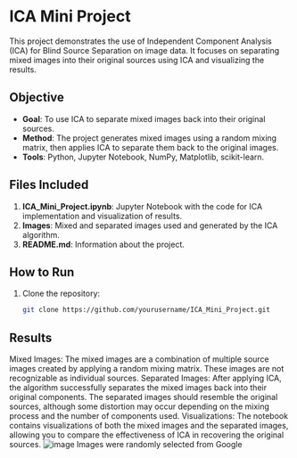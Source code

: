 # ICA Mini Project

This project demonstrates the use of Independent Component Analysis (ICA) for Blind Source Separation on image data. It focuses on separating mixed images into their original sources using ICA and visualizing the results.

## Objective
- **Goal**: To use ICA to separate mixed images back into their original sources.
- **Method**: The project generates mixed images using a random mixing matrix, then applies ICA to separate them back to the original images.
- **Tools**: Python, Jupyter Notebook, NumPy, Matplotlib, scikit-learn.

## Files Included
1. **ICA_Mini_Project.ipynb**: Jupyter Notebook with the code for ICA implementation and visualization of results.
2. **Images**: Mixed and separated images used and generated by the ICA algorithm.
3. **README.md**: Information about the project.

## How to Run
1. Clone the repository:
   ```bash
   git clone https://github.com/yourusername/ICA_Mini_Project.git

## Results
Mixed Images: The mixed images are a combination of multiple source images created by applying a random mixing matrix. These images are not recognizable as individual sources.
Separated Images: After applying ICA, the algorithm successfully separates the mixed images back into their original components. The separated images should resemble the original sources, although some distortion may occur depending on the mixing process and the number of components used.
Visualizations: The notebook contains visualizations of both the mixed images and the separated images, allowing you to compare the effectiveness of ICA in recovering the original sources.
![image](https://github.com/user-attachments/assets/821bedc1-fa0f-419c-9cb0-af1f267c7e83)
Images were randomly selected from Google
